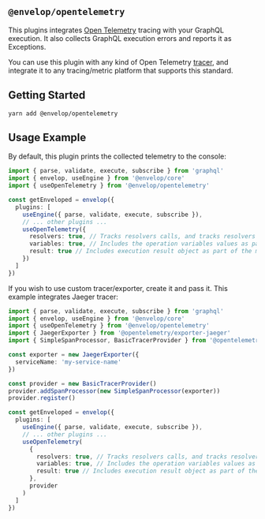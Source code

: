 ## `@envelop/opentelemetry`

This plugins integrates [Open Telemetry](https://opentelemetry.io/) tracing with your GraphQL execution. It also collects GraphQL execution errors and reports it as Exceptions.

You can use this plugin with any kind of Open Telemetry [tracer](https://github.com/open-telemetry/opentelemetry-specification/blob/main/specification/trace/api.md#tracer), and integrate it to any tracing/metric platform that supports this standard.

## Getting Started

```
yarn add @envelop/opentelemetry
```

## Usage Example

By default, this plugin prints the collected telemetry to the console:

```ts
import { parse, validate, execute, subscribe } from 'graphql'
import { envelop, useEngine } from '@envelop/core'
import { useOpenTelemetry } from '@envelop/opentelemetry'

const getEnveloped = envelop({
  plugins: [
    useEngine({ parse, validate, execute, subscribe }),
    // ... other plugins ...
    useOpenTelemetry({
      resolvers: true, // Tracks resolvers calls, and tracks resolvers thrown errors
      variables: true, // Includes the operation variables values as part of the metadata collected
      result: true // Includes execution result object as part of the metadata collected
    })
  ]
})
```

If you wish to use custom tracer/exporter, create it and pass it. This example integrates Jaeger tracer:

```ts
import { parse, validate, execute, subscribe } from 'graphql'
import { envelop, useEngine } from '@envelop/core'
import { useOpenTelemetry } from '@envelop/opentelemetry'
import { JaegerExporter } from '@opentelemetry/exporter-jaeger'
import { SimpleSpanProcessor, BasicTracerProvider } from '@opentelemetry/tracing'

const exporter = new JaegerExporter({
  serviceName: 'my-service-name'
})

const provider = new BasicTracerProvider()
provider.addSpanProcessor(new SimpleSpanProcessor(exporter))
provider.register()

const getEnveloped = envelop({
  plugins: [
    useEngine({ parse, validate, execute, subscribe }),
    // ... other plugins ...
    useOpenTelemetry(
      {
        resolvers: true, // Tracks resolvers calls, and tracks resolvers thrown errors
        variables: true, // Includes the operation variables values as part of the metadata collected
        result: true // Includes execution result object as part of the metadata collected
      },
      provider
    )
  ]
})
```
